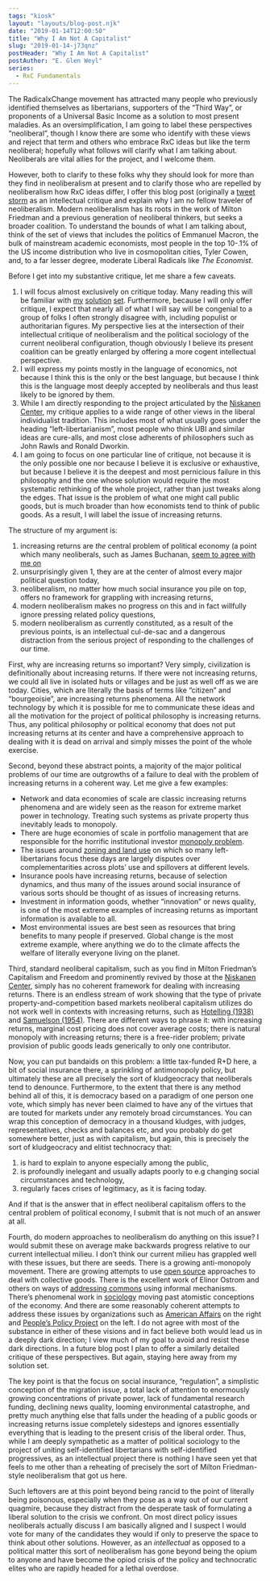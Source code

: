 ```yaml
---
tags: "kiosk"
layout: "layouts/blog-post.njk"
date: "2019-01-14T12:00:50"
title: "Why I Am Not A Capitalist"
slug: "2019-01-14-j73qnz"
postHeader: "Why I Am Not A Capitalist"
postAuthor: "E. Glen Weyl"
series:
  - RxC Fundamentals
---
```


The RadicalxChange movement has attracted many people who previously identified themselves as libertarians, supporters of the “Third Way”, or proponents of a Universal Basic Income as a solution to most present maladies. As an oversimplification, I am going to label these perspectives “neoliberal”, though I know there are some who identify with these views and reject that term and others who embrace RxC ideas but like the term neoliberal; hopefully what follows will clarify what I am talking about. Neoliberals are vital allies for the project, and I welcome them.

However, both to clarify to these folks why they should look for more than they find in neoliberalism at present and to clarify those who are repelled by neoliberalism how RxC ideas differ, I offer this blog post (originally a [tweet storm](https://twitter.com/glenweyl/status/1080037811779264512) as an intellectual critique and explain why I am no fellow traveler of neoliberalism. Modern neoliberalism has its roots in the work of Milton Friedman and a previous generation of neoliberal thinkers, but seeks a broader coalition. To understand the bounds of what I am talking about, think of the set of views that includes the politics of Emmanuel Macron, the bulk of mainstream academic economists, most people in the top 10-.1% of the US income distribution who live in cosmopolitan cities, Tyler Cowen, and, to a far lesser degree, moderate Liberal Radicals like _The Economist_.

Before I get into my substantive critique, let me share a few caveats.

1.  I will focus almost exclusively on critique today. Many reading this will be familiar with [my](http://www.radicalmarkets.com/) [solution](https://papers.ssrn.com/sol3/papers.cfm?abstract_id=3243656) [set](https://papers.ssrn.com/sol3/papers.cfm?abstract_id=3306738). Furthermore, because I will only offer critique, I expect that nearly all of what I will say will be congenial to a group of folks I often strongly disagree with, including populist or authoritarian figures. My perspective lies at the intersection of their intellectual critique of neoliberalism and the political sociology of the current neoliberal configuration, though obviously I believe its present coalition can be greatly enlarged by offering a more cogent intellectual perspective.
2.  I will express my points mostly in the language of economics, not because I think this is the only or the best language, but because I think this is the language most deeply accepted by neoliberals and thus least likely to be ignored by them.
3.  While I am directly responding to the project articulated by the [Niskanen Center](https://niskanencenter.org/wp-content/uploads/2018/12/Niskanen-vision-paper-final-PDF.pdf), my critique applies to a wide range of other views in the liberal individualist tradition. This includes most of what usually goes under the heading “left-libertarianism”, most people who think UBI and similar ideas are cure-alls, and most close adherents of philosophers such as John Rawls and Ronald Dworkin.
4.  I am going to focus on one particular line of critique, not because it is the only possible one nor because I believe it is exclusive or exhaustive, but because I believe it is the deepest and most pernicious failure in this philosophy and the one whose solution would require the most systematic rethinking of the whole project, rather than just tweaks along the edges. That issue is the problem of what one might call public goods, but is much broader than how economists tend to think of public goods. As a result, I will label the issue of increasing returns.

The structure of my argument is:

1.  increasing returns are _the_ central problem of political economy (a point which many neoliberals, such as James Buchanan, [seem to agree with me on](https://books.google.com/books?hl=en&lr=&id=d4yFu-yVn1AC&oi=fnd&pg=PA3&dq=buchanan+increasing+returns&ots=z36V-soMYp&sig=nCuyzLSpV1dE7e-YKtDvKIlyL3Q)
2.  unsurprisingly given 1, they are at the center of almost every major political question today,
3.  neoliberalism, no matter how much social insurance you pile on top, offers no framework for grappling with increasing returns,
4.  modern neoliberalism makes no progress on this and in fact willfully ignore pressing related policy questions,
5.  modern neoliberalism as currently constituted, as a result of the previous points, is an intellectual cul-de-sac and a dangerous distraction from the serious project of responding to the challenges of our time.

First, why are increasing returns so important? Very simply, civilization is definitionally about increasing returns. If there were not increasing returns, we could all live in isolated huts or villages and be just as well off as we are today. Cities, which are literally the basis of terms like “citizen” and “bourgeoisie”, are increasing returns phenomena. All the network technology by which it is possible for me to communicate these ideas and all the motivation for the project of political philosophy is increasing returns. Thus, any political philosophy or political economy that does not put increasing returns at its center and have a comprehensive approach to dealing with it is dead on arrival and simply misses the point of the whole exercise.

Second, beyond these abstract points, a majority of the major political problems of our time are outgrowths of a failure to deal with the problem of increasing returns in a coherent way. Let me give a few examples:

- Network and data economies of scale are classic increasing returns phenomena and are widely seen as the reason for extreme market power in technology. Treating such systems as private property thus inevitably leads to monopoly.
- There are huge economies of scale in portfolio management that are responsible for the horrific institutional investor [monopoly problem](https://papers.ssrn.com/sol3/papers.cfm?abstract_id=2872754.).
- The issues around [zoning and land use](https://devonzuegel.com/post/for-the-greater-good-the-game-theory-of-zoning) on which so many left-libertarians focus these days are largely disputes over complementarities across plots’ use and spillovers at different levels.
- Insurance pools have increasing returns, because of selection dynamics, and thus many of the issues around social insurance of various sorts should be thought of as issues of increasing returns.
- Investment in information goods, whether “innovation” or news quality, is one of the most extreme examples of increasing returns as important information is available to all.
- Most environmental issues are best seen as resources that bring benefits to many people if preserved. Global change is the most extreme example, where anything we do to the climate affects the welfare of literally everyone living on the planet.

Third, standard neoliberal capitalism, such as you find in Milton Friedman’s Capitalism and Freedom and prominently revived by those at the [Niskanen Center](https://www.amazon.com/Captured-Economy-Powerful-Themselves-Inequality-ebook/dp/B075KJ1JFQ), simply has no coherent framework for dealing with increasing returns. There is an endless stream of work showing that the type of private property-and-competition based markets neoliberal capitalism utilizes do not work well in contexts with increasing returns, such as [Hotelling (1938)](https://www.jstor.org/stable/pdf/1907054.pdf?seq=1#page_scan_tab_contents) and [Samuelson (1954)](https://www.ses.unam.mx/docencia/2007II/Lecturas/Mod3_Samuelson.pdf). There are different ways to phrase it: with increasing returns, marginal cost pricing does not cover average costs; there is natural monopoly with increasing returns; there is a free-rider problem; private provision of public goods leads generically to only one contributor.

Now, you can put bandaids on this problem: a little tax-funded R+D here, a bit of social insurance there, a sprinkling of antimonopoly policy, but ultimately these are all precisely the sort of kludgeocracy that neoliberals tend to denounce. Furthermore, to the extent that there is any method behind all of this, it is democracy based on a paradigm of one person one vote, which simply has never been claimed to have any of the virtues that are touted for markets under any remotely broad circumstances. You can wrap this conception of democracy in a thousand kludges, with judges, representatives, checks and balances etc, and you probably do get somewhere better, just as with capitalism, but again, this is precisely the sort of kludgeocracy and elitist technocracy that:

1.  is hard to explain to anyone especially among the public,
2.  is profoundly inelegant and usually adapts poorly to e.g changing social circumstances and technology,
3.  regularly faces crises of legitimacy, as it is facing today.

And if that is the answer that in effect neoliberal capitalism offers to the central problem of political economy, I submit that is not much of an answer at all.

Fourth, do modern approaches to neoliberalism do anything on this issue? I would submit these on average make backwards progress relative to our current intellectual milieu. I don’t think our current milieu has grappled well with these issues, but there are seeds. There is a growing anti-monopoly movement. There are growing attempts to use [open source](https://www.amazon.com/Wealth-Networks-Production-Transforms-Markets/dp/0300125771) approaches to deal with collective goods. There is the excellent work of Elinor Ostrom and others on ways of [addressing commons](https://wtf.tw/ref/ostrom_1990.pdf) using informal mechanisms. There’s phenomenal work in [sociology](https://en.wikipedia.org/wiki/Erving_Goffman) moving past atomistic conceptions of the economy. And there are some reasonably coherent attempts to address these issues by organizations such as [American Affairs](https://americanaffairsjournal.org) on the right and [People’s Policy Project](https://www.peoplespolicyproject.org) on the left. I do not agree with most of the substance in either of these visions and in fact believe both would lead us in a deeply dark direction; I view much of my goal to avoid and resist these dark directions. In a future blog post I plan to offer a similarly detailed critique of these perspectives. But again, staying here away from my solution set.

The key point is that the focus on social insurance, “regulation”, a simplistic conception of the migration issue, a total lack of attention to enormously growing concentrations of private power, lack of fundamental research funding, declining news quality, looming environmental catastrophe, and pretty much anything else that falls under the heading of a public goods or increasing returns issue completely sidesteps and ignores essentially everything that is leading to the present crisis of the liberal order. Thus, while I am deeply sympathetic as a matter of political sociology to the project of uniting self-identified libertarians with self-identified progressives, as an intellectual project there is nothing I have seen yet that feels to me other than a reheating of precisely the sort of Milton Friedman-style neoliberalism that got us here.

Such leftovers are at this point beyond being rancid to the point of literally being poisonous, especially when they pose as a way out of our current quagmire, because they distract from the desperate task of formulating a liberal solution to the crisis we confront. On most direct policy issues neoliberals actually discuss I am basically aligned and I suspect I would vote for many of the candidates they would if only to preserve the space to think about other solutions. However, as an _intellectual_ as opposed to a political matter this sort of neoliberalism has gone beyond being the opium to anyone and have become the opiod crisis of the policy and technocratic elites who are rapidly headed for a lethal overdose.
